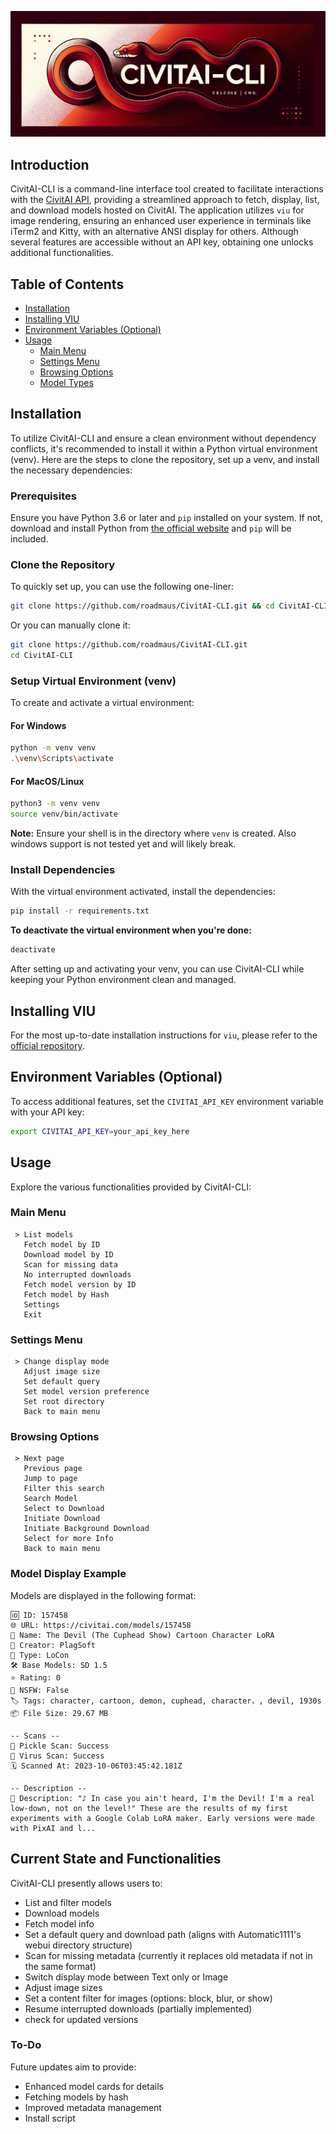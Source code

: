 ![Banner](banner.png)

## Introduction

CivitAI-CLI is a command-line interface tool created to facilitate interactions with the [CivitAI API](https://civitai.com), providing a streamlined approach to fetch, display, list, and download models hosted on CivitAI. The application utilizes `viu` for image rendering, ensuring an enhanced user experience in terminals like iTerm2 and Kitty, with an alternative ANSI display for others. Although several features are accessible without an API key, obtaining one unlocks additional functionalities.

## Table of Contents

- [Installation](#installation)
- [Installing VIU](#installing-viu)
- [Environment Variables (Optional)](#environment-variables-optional)
- [Usage](#usage)
  - [Main Menu](#main-menu)
  - [Settings Menu](#settings-menu)
  - [Browsing Options](#browsing-options)
  - [Model Types](#model-types)

## Installation

To utilize CivitAI-CLI and ensure a clean environment without dependency conflicts, it's recommended to install it within a Python virtual environment (venv). Here are the steps to clone the repository, set up a venv, and install the necessary dependencies:

### Prerequisites

Ensure you have Python 3.6 or later and `pip` installed on your system. If not, download and install Python from [the official website](https://www.python.org/) and `pip` will be included.

### Clone the Repository

To quickly set up, you can use the following one-liner:

```bash
git clone https://github.com/roadmaus/CivitAI-CLI.git && cd CivitAI-CLI && git checkout dev && [[ -x start.sh ]] || chmod +x start.sh && ./start.sh
```

Or you can manually clone it:

```bash
git clone https://github.com/roadmaus/CivitAI-CLI.git
cd CivitAI-CLI
```

### Setup Virtual Environment (venv)

To create and activate a virtual environment:

#### For Windows

```bash
python -m venv venv
.\venv\Scripts\activate
```

#### For MacOS/Linux

```bash
python3 -m venv venv
source venv/bin/activate
```

**Note:** Ensure your shell is in the directory where `venv` is created. Also windows support is not tested yet and will likely break.

### Install Dependencies

With the virtual environment activated, install the dependencies:

```bash
pip install -r requirements.txt
```

**To deactivate the virtual environment when you're done:**

```bash
deactivate
```

After setting up and activating your venv, you can use CivitAI-CLI while keeping your Python environment clean and managed.

## Installing VIU

For the most up-to-date installation instructions for `viu`, please refer to the [official repository](https://github.com/atanunq/viu).

## Environment Variables (Optional)

To access additional features, set the `CIVITAI_API_KEY` environment variable with your API key:

```bash
export CIVITAI_API_KEY=your_api_key_here
```

## Usage

Explore the various functionalities provided by CivitAI-CLI:

### Main Menu

```
 > List models
   Fetch model by ID
   Download model by ID
   Scan for missing data
   No interrupted downloads
   Fetch model version by ID
   Fetch model by Hash
   Settings
   Exit
```

### Settings Menu

```
 > Change display mode
   Adjust image size
   Set default query
   Set model version preference
   Set root directory
   Back to main menu
```

### Browsing Options

```
 > Next page
   Previous page
   Jump to page
   Filter this search
   Search Model
   Select to Download
   Initiate Download
   Initiate Background Download
   Select for more Info
   Back to main menu
```

### Model Display Example

Models are displayed in the following format:

```
🆔 ID: 157458
🌐 URL: https://civitai.com/models/157458
📛 Name: The Devil (The Cuphead Show) Cartoon Character LoRA
👤 Creator: PlagSoft
🤖 Type: LoCon
🛠️ Base Models: SD 1.5
⭐ Rating: 0
🔞 NSFW: False
🏷️ Tags: character, cartoon, demon, cuphead, character，, devil, 1930s
📦 File Size: 29.67 MB

-- Scans --
🐍 Pickle Scan: Success
🔬 Virus Scan: Success
🗓️ Scanned At: 2023-10-06T03:45:42.181Z

-- Description --
📝 Description: "♪ In case you ain't heard, I'm the Devil! I'm a real low-down, not on the level!" These are the results of my first experiments with a Google Colab LoRA maker. Early versions were made with PixAI and l...
```

## Current State and Functionalities

CivitAI-CLI presently allows users to:

- List and filter models
- Download models
- Fetch model info
- Set a default query and download path (aligns with Automatic1111's webui directory structure)
- Scan for missing metadata (currently it replaces old metadata if not in the same format)
- Switch display mode between Text only or Image
- Adjust image sizes
- Set a content filter for images (options: block, blur, or show)
- Resume interrupted downloads (partially implemented)
- check for updated versions

### To-Do

Future updates aim to provide:

- Enhanced model cards for details
- Fetching models by hash
- Improved metadata management
- Install script
